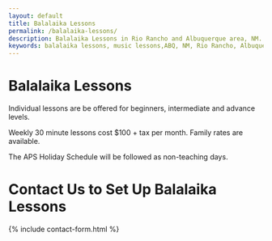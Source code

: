 ```yaml
---
layout: default
title: Balalaika Lessons
permalink: /balalaika-lessons/
description: Balalaika Lessons in Rio Rancho and Albuquerque area, NM.
keywords: balalaika lessons, music lessons,ABQ, NM, Rio Rancho, Albuquerque, homeschool music lessons, preschool music lessons, private music lessons
---
```

# Balalaika Lessons
Individual lessons are be offered for beginners, intermediate and advance levels.

Weekly 30 minute lessons cost $100 + tax per month. Family rates are available.

The APS Holiday Schedule will be followed as non-teaching days.

# Contact Us to Set Up Balalaika Lessons
{% include contact-form.html %}
